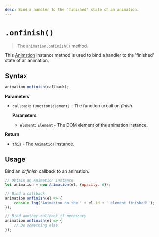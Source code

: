 ```yaml
---
desc: Bind a handler to the 'finished' state of an animation.
---
```

# `.onfinish()`

> The `animation.onfinish()` method.

This [Animation](..) instance method is used to bind a handler to the 'finished' state of an animation.

## Syntax

```js
animation.onfinish(callback);
```

**Parameters**

+ `callback`: `function(element)` - The function to call on *finish*.

    **Parameters**

    + `element`: `Element` - The DOM element of the animation instance.

**Return**

+ `this` - The `Animation` instance.

## Usage

Bind an *onfinish* callback to an animation.

```js
// Obtain an Animation instance
let animation = new Animation(el, {opacity: 0});

// Bind a callback
animation.onfinish(el => {
    console.log('Animation on the ' + el.id + ' element finished!');
});

// Bind another callback if necessary
animation.onfinish(el => {
    // Do something else
});
```